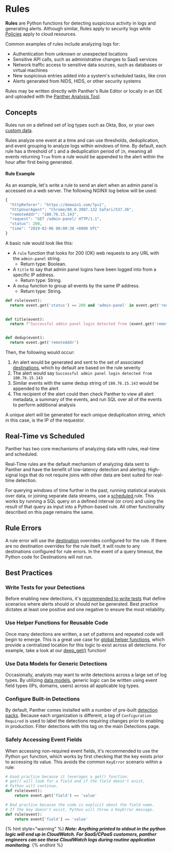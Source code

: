 # Rules

**Rules** are Python functions for detecting suspicious activity in logs and generating alerts. Although similar, Rules apply to security logs while [Policies](policies.md) apply to cloud resources.



Common examples of rules include analyzing logs for:

* Authentication from unknown or unexpected locations
* Sensitive API calls, such as administrative changes to SaaS services
* Network traffic access to sensitive data sources, such as databases or virtual machines
* New suspicious entries added into a system's scheduled tasks, like cron
* Alerts generated from NIDS, HIDS, or other security systems

Rules may be written directly with Panther's Rule Editor or locally in an IDE and uploaded with the [Panther Analysis Tool](panther-analysis-tool.md).

## Concepts

Rules run on a defined set of log types such as Okta, Box, or your own [custom data](../data-onboarding/custom-log-types/).

Rules analyze one event at a time and can use thresholds, deduplication, and event grouping to analyze logs within windows of time. By default, each rule has a threshold of `1` and a deduplication period of `1h`, meaning all events returning `True` from a rule would be appended to the alert within the hour after first being generated.



#### Rule Example

As an example, let's write a rule to send an alert when an admin panel is accessed on a web server. The following NGINX log below will be used:

```javascript
{
  "httpReferer": "https://domain1.com/?p=1",
  "httpUserAgent": "Chrome/80.0.3987.132 Safari/537.36",
  "remoteAddr": "180.76.15.143",
  "request": "GET /admin-panel/ HTTP/1.1",
  "status": 200,
  "time": "2019-02-06 00:00:38 +0000 UTC"
}
```

A basic rule would look like this:

* A `rule` function that looks for 200 (OK) web requests to any URL with the `admin-panel` string.
  * Return type: Boolean.
* A `title` to say that admin panel logins have been logged into from a specific IP address.
  * Return type: String.
* A `dedup` function to group all events by the same IP address.
  * Return type: String.

```python
def rule(event):
  return event.get('status') == 200 and 'admin-panel' in event.get('request')

    
def title(event):
  return f"Successful admin panel login detected from {event.get('remoteAddr')}"


def dedup(event):
  return event.get('remoteAddr')
```

Then, the following would occur:

1. An alert would be generated and sent to the set of associated [destinations](../destinations/), which by default are based on the rule severity
2. The alert would say `Successful admin panel login detected from 180.76.15.143`&#x20;
3. Similar events with the same dedup string of `180.76.15.143` would be appended to the alert
4. The recipient of the alert could then check Panther to view all alert metadata, a summary of the events, and run SQL over all of the events to perform additional analysis&#x20;

A unique alert will be generated for each unique deduplication string, which in this case, is the IP of the requestor.&#x20;

## Real-Time vs Scheduled

Panther has two core mechanisms of analyzing data with rules, real-time and scheduled.

Real-Time rules are the default mechanism of analyzing data sent to Panther and have the benefit of low-latency detection and alerting. High-signal logs that do not require joins with other data are best suited for real-time detection.

For querying windows of time further in the past, running statistical analysis over data, or joining separate data streams, use a [scheduled ](../data-analytics/scheduled-queries.md)rule. This works by running a SQL query on a defined interval (or cron) and using the result of that query as input into a Python-based rule. All other functionality described on this page remains the same.

## Rule Errors

A rule error will use the [destination](https://docs.runpanther.io/destinations) overrides configured for the rule. If there are no destination overrides for the rule itself, it will route to any destinations configured for rule errors. In the event of a query timeout, the Python code for Destinations will not run.&#x20;

## Best Practices

### Write Tests for your Detections

Before enabling new detections, it's [recommended to write tests](testing.md) that define scenarios where alerts should or should not be generated. Best practice dictates at least one positive and one negative to ensure the most reliability.

### Use Helper Functions for Reusable Code

Once many detections are written, a set of patterns and repeated code will begin to emerge. This is a great use case for [global helper functions](globals.md), which provide a centralized location for this logic to exist across all detections. For example, take a look at our [deep\_get()](https://docs.runpanther.io/writing-detections/globals#deep\_get) function!&#x20;

### Use Data Models for Generic Detections

Occasionally, analysts may want to write detections across a large set of log types. By utilizing [data models](data-models.md), generic logic can be written using event field types (IPs, domains, users) across all applicable log types.

### Configure Built-in Detections

By default, Panther comes installed with a number of pre-built [detection packs](detection-packs.md). Because each organization is different, a tag of `Configuration Required` is used to label the detections requiring changes prior to enabling in production. Filter detections with this tag on the main Detections page.

### Safely Accessing Event Fields

When accessing non-required event fields, it's recommended to use the Python `get` function, which works by first checking that the key exists prior to accessing its value. This avoids the common `KeyError` scenario within a rule:

```python
# Good practice because it leverages a get() function.
# get() will look for a field and if the field doesn't exist, 
# Python will continue. 
def rule(event):
    return event.get('field') == 'value'

# Bad practice because the code is explicit about the field name.
# If the key doesn't exist, Python will throw a KeyError message.
def rule(event):
    return event['field'] == 'value'
```

{% hint style="warning" %}
_**Note: Anything printed to stdout in the python logic will end up in CloudWatch. For SaaS/CPaaS customers, panther engineers can see these CloudWatch logs during routine application monitoring.**_
{% endhint %}

